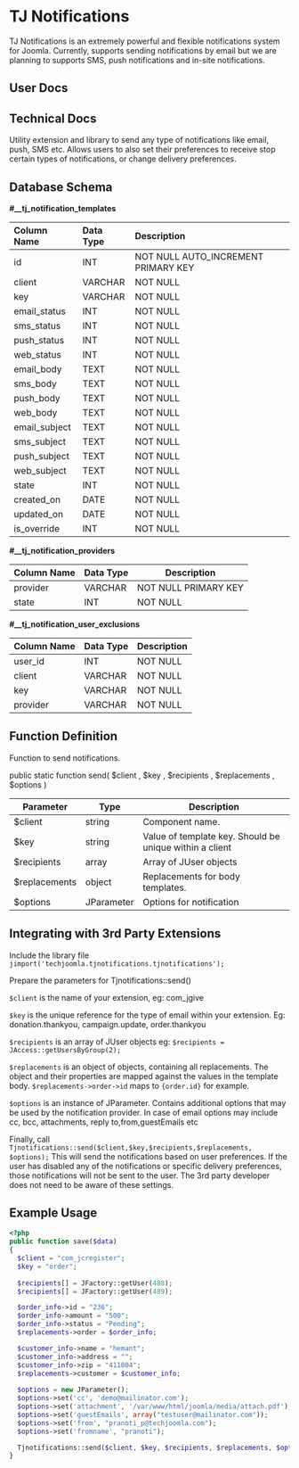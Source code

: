 # TJ Notifications
TJ Notifications is an extremely powerful and flexible notifications system for Joomla. Currently, supports sending notifications by email but we are planning to supports SMS, push notifications and in-site notifications.

## User Docs

## Technical Docs
Utility extension and library to send any type of notifications like email, push, SMS etc. Allows users to also set their preferences to receive stop certain types of notifications, or change delivery preferences.

## Database Schema

**#__tj_notification_templates**

| Column Name | Data Type | Description |
|:-----------------|:-------------|:---------------|
| id | INT | NOT NULL  AUTO_INCREMENT PRIMARY KEY |
| client | VARCHAR | NOT NULL |
| key | VARCHAR | NOT NULL |
| email_status | INT| NOT NULL |
| sms_status | INT | NOT NULL |
| push_status |  INT |  NOT NULL|
| web_status | INT | NOT NULL |
| email_body | TEXT | NOT NULL |
| sms_body | TEXT | NOT NULL |
| push_body | TEXT | NOT NULL |
| web_body | TEXT | NOT NULL |
| email_subject | TEXT | NOT NULL |
| sms_subject | TEXT | NOT NULL |
| push_subject | TEXT | NOT NULL |
| web_subject | TEXT | NOT NULL |
| state | INT | NOT NULL |
|created_on  | DATE | NOT NULL |
| updated_on | DATE | NOT NULL |
| is_override | INT | NOT NULL |

**#__tj_notification_providers**

| Column Name | Data Type | Description |
|---------------|-------------|--------------|
| provider | VARCHAR | NOT NULL  PRIMARY KEY |
| state | INT | NOT NULL |

**#__tj_notification_user_exclusions**

| Column Name | Data Type | Description |
|---------------|-----------|---------------|
| user_id | INT | NOT NULL |
| client | VARCHAR | NOT NULL |
| key | VARCHAR | NOT NULL |
| provider | VARCHAR | NOT NULL |

## Function Definition
Function to send notifications.

public static function send(
      $client ,
      $key ,
      $recipients ,
      $replacements ,
      $options 
)

| Parameter | Type | Description |
| -------          | ------ | ------     |
| $client | string | Component name. |
| $key | string | Value of template key. Should be unique within a client  |
| $recipients | array | Array of JUser objects |
| $replacements | object | Replacements for body templates. |
| $options | JParameter  | Options for notification |



## Integrating with 3rd Party Extensions

Include the library file
`jimport('techjoomla.tjnotifications.tjnotifications');`

Prepare the parameters for Tjnotifications::send()

`$client` is the name of your extension, eg: com_jgive

`$key` is the unique reference for the type of email within your extension. Eg: donation.thankyou, campaign.update, order.thankyou

`$recipients` is an array of JUser objects
eg: `$recipients = JAccess::getUsersByGroup(2);`

`$replacements` is an object of objects, containing all replacements. The object and their properties are mapped against the values in the template body. `$replacements->order->id` maps to `{order.id}` for example.

`$options` is an instance of JParameter. Contains additional options that may be used by the notification provider. In case of email options may include cc, bcc, attachments, reply to,from,guestEmails etc

Finally, call  `Tjnotifications::send($client,$key,$recipients,$replacements, $options);` This will send the notifications based on user preferences. If the user has disabled any of the notifications or specific delivery preferences, those notifications will not be sent to the user. The 3rd party developer does not need to be aware of these settings.


## Example Usage

```php
<?php
public function save($data)
{       
  $client = "com_jcregister";
  $key = "order";
	
  $recipients[] = JFactory::getUser(488);
  $recipients[] = JFactory::getUser(489);

  $order_info->id = "236";
  $order_info->amount = "500";
  $order_info->status = "Pending";
  $replacements->order = $order_info;

  $customer_info->name = "hemant";
  $customer_info->address = "";
  $customer_info->zip = "411004";
  $replacements->customer = $customer_info;
     	   	
  $options = new JParameter();
  $options->set('cc', 'demo@mailinator.com');
  $options->set('attachment', '/var/www/html/joomla/media/attach.pdf');
  $options->set('guestEmails', array("testuser@mailinator.com"));
  $options->set('from', "pranoti_p@techjoomla.com");
  $options->set('fromname', "pranoti");

  Tjnotifications::send($client, $key, $recipients, $replacements, $options);	 
}
```
